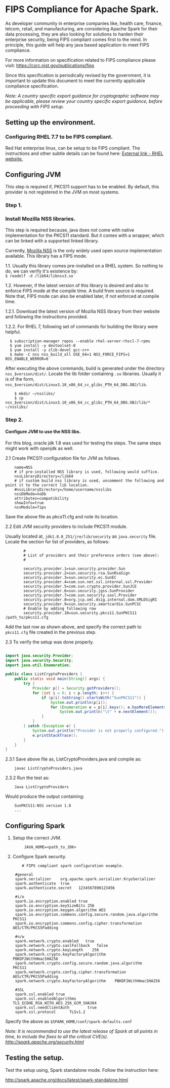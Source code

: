 # FIPS Compliance for Apache Spark.

As developer community in enterprise companies like, health care, finance, telcom, retail, and manufacturing, are
 considering Apache Spark for their data processing, they are also looking for solutions to harden their enterprise
  security, being FIPS compliant comes first to the mind. In principle, this guide will help any java based application
  to meet FIPS compliance. 
  
  For more information on specification related to FIPS compliance please visit: https://csrc.nist.gov/publications/fips
  
  Since this specification is periodically revised by the government, it is important to update this document to meet
  the currently applicable compliance specification.

_Note: A country specific export guidance for cryptographic software may be applicable, please review your country
 specific export guidance, before proceeding with FIPS setup._
 
## Setting up the environment.

### Configuring RHEL 7.7 to be FIPS compliant.

Red Hat enterprise linux, can be setup to be FIPS compliant. The instructions and other subtle details can be found
 here: 
 [External link - RHEL website.](https://access.redhat.com/documentation/en-us/red_hat_enterprise_linux/7/html/security_guide/chap-federal_standards_and_regulations)

## Configuring JVM

This step is required if, PKCS11 support has to be enabled. By default, this provider is not registered in the JVM on
most systems.

### Step 1.
 
### Install Mozilla NSS libraries.
  
This step is required because, java does not come with native implementation for the PKCS11 standard. But it comes
 with a wrapper, which can be linked with a supported linked library.

Currently, [Mozilla NSS](https://developer.mozilla.org/en-US/docs/Mozilla/Projects/NSS) is the only widely used open source
   implementation available. This library has a FIPS mode.

1.1. Usually this library comes pre-installed on a RHEL system. So nothing to do, we can verify it's existence by:        
            ```$ readelf -d /lib64/libnss3.so```
                   
1.2. However, if the latest version of this library is desired and also to enforce FIPS mode at the compile time. A
 build from source is required. Note that, FIPS mode can also be enabled later, if not enforced at compile time.

  1.2.1. Download the latest version of Mozilla NSS library from their website and following the instructions provided.
  
  1.2.2. For RHEL 7, following set of commands for building the library were helpful.
  
  ```shell script
    $ subscription-manager repos --enable rhel-server-rhscl-7-rpms
    $ yum install -y devtoolset-8
    $ yum install -y zlib-devel gcc-c++
    $ make -C nss nss_build_all USE_64=1 NSS_FORCE_FIPS=1 NSS_ENABLE_WERROR=0
```
After executing the above commands, build is generated under the directory `nss_$version/dist/`. Locate the lib folder
containing `.so` libraries. Usually it is of the form, `nss_$version/dist/Linux3.10_x86_64_cc_glibc_PTH_64_DBG.OBJ/lib`.

```shell script
    $ mkdir ~/nsslibs/
    $ cp nss_$version/dist/Linux3.10_x86_64_cc_glibc_PTH_64_DBG.OBJ/lib/* ~/nsslibs/
```
### Step 2.

#### Configure JVM to use the NSS libs.
For this blog, oracle jdk 1.8 was used for testing the steps. The same steps might work with openjdk as well.

2.1 Create PKCS11 configuration file for JVM as follows.
    
        name=NSS
        # if pre-installed NSS library is used, following would suffice.
        nssLibraryDirectory=/lib64
        # if custom build nss library is used, uncomment the following and point it to the correct lib location.
        #nssLibraryDirectory=/home/username/nsslibs
        nssDbMode=noDb
        attributes=compatibility
        showInfo=true
        nssModule=fips
   
     
Save the above file as pkcs11.cfg and note its location.

2.2 Edit JVM security providers to include PKCS11 module.
    
Usually located at, `jdk1.8.0_251/jre/lib/security` as `java.security` file. Locate the section for list of providers,
as follows:

            #
            # List of providers and their preference orders (see above):
            #
            
            security.provider.1=sun.security.provider.Sun
            security.provider.2=sun.security.rsa.SunRsaSign
            security.provider.3=sun.security.ec.SunEC
            security.provider.4=com.sun.net.ssl.internal.ssl.Provider
            security.provider.5=com.sun.crypto.provider.SunJCE
            security.provider.6=sun.security.jgss.SunProvider
            security.provider.7=com.sun.security.sasl.Provider
            security.provider.8=org.jcp.xml.dsig.internal.dom.XMLDSigRI
            security.provider.9=sun.security.smartcardio.SunPCSC
            # Enable by adding following row
            security.provider.10=sun.security.pkcs11.SunPKCS11 /path_to/pkcs11.cfg

Add the last row as shown above, and specify the correct path to `pkcs11.cfg` file created in the previous step. 
    
2.3 To verify the setup was done properly.

```Java

import java.security.Provider;
import java.security.Security;
import java.util.Enumeration;

public class ListCryptoProviders {
    public static void main(String[] args) {
        try {
            Provider p[] = Security.getProviders();
            for (int i = 0; i < p.length; i++) {
                if (p[i].toString().startsWith("SunPKCS11")) {
                    System.out.println(p[i]);
                    for (Enumeration e = p[i].keys(); e.hasMoreElements(); )
                        System.out.println("\t" + e.nextElement());
                }
            }
        } catch (Exception e) {
            System.out.println("Provider is not properly configured.");
            e.printStackTrace();
        }
    }
}

```

2.3.1 Save above file as, ListCryptoProviders.java and compile as:
    
        javac ListCryptoProviders.java

2.3.2 Run the test as:
        
        Java ListCryptoProviders
        
Would produce the output containing:

        SunPKCS11-NSS version 1.8
        ...

## Configuring Spark

1. Setup the correct JVM.

            JAVA_HOME=<path_to_JDK>
            
2. Configure Spark security.
        
                    
           # FIPS compliant spark configuration example.
        
        #general    
        spark.serializer    org.apache.spark.serializer.KryoSerializer
        spark.authenticate  true
        spark.authenticate.secret   1234567890123456
        
        #i/o
        spark.io.encryption.enabled true
        spark.io.encryption.keySizeBits 256
        spark.io.encryption.keygen.algorithm AES
        spark.io.encryption.commons.config.secure.random.java.algorithm        PKCS11
        spark.io.encryption.commons.config.cipher.transformation       AES/CTR/PKCS5Padding
        
        #n/w
        spark.network.crypto.enabled   true
        spark.network.crypto.saslFallback 	false
        spark.network.crypto.keyLength    256
        spark.network.crypto.keyFactoryAlgorithm        PBKDF2WithHmacSHA256
        spark.network.crypto.config.secure.random.java.algorithm        PKCS11
        spark.network.crypto.config.cipher.transformation       AES/CTR/PKCS5Padding
        spark.network.crypto.keyFactoryAlgorithm    PBKDF2WithHmacSHA256
        
        #SSL
        spark.ssl.enabled true    
        spark.ssl.enabledAlgorithms     TLS_ECDHE_RSA_WITH_AES_256_GCM_SHA384
        spark.ssl.needClientAuth        true
        spark.ssl.protocol      TLSv1.2


Specify the above as `$SPARK_HOME/conf/spark-defaults.conf`


_Note: It is recommended to use the latest release of Spark at all points in time, to include the fixes to all the
critical CVE(s). http://spark.apache.org/security.html_

## Testing the setup.

Test the setup using, Spark standalone mode. Follow the instruction here: 

http://spark.apache.org/docs/latest/spark-standalone.html
